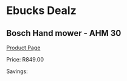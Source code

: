 
# Ebucks Dealz
## Bosch Hand mower - AHM 30
[Product Page](https://www.ebucks.com/web/shop/productSelected.do?prodId=1199964426&catId=363410833)

Price: R849.00

Savings: 


	